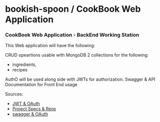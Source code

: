 # bookish-spoon / CookBook Web Application
### CookBook Web Application - BackEnd Working Station

This Web application will have the following: 

CRUD opeartions usable with MongoDB
2 collections for the following: 
- ingredients,
-  recipes

AuthO will be used along side with JWTs for authorization. 
Swagger & API Documentation for Front End usage







Sources: 

* [JWT & OAuth ](https://frontegg.com/blog/oauth-vs-jwt)
* [Project Specs & Reqs](https://cse341.netlify.app/projects) 
* [swagger & OAuth](https://swagger.io/docs/specification/authentication/oauth2/)
